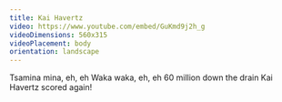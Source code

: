 ```yaml
---
title: Kai Havertz
video: https://www.youtube.com/embed/GuKmd9j2h_g
videoDimensions: 560x315
videoPlacement: body
orientation: landscape
---
```


Tsamina mina, eh, eh
Waka waka, eh, eh
60 million down the drain
Kai Havertz scored again!
